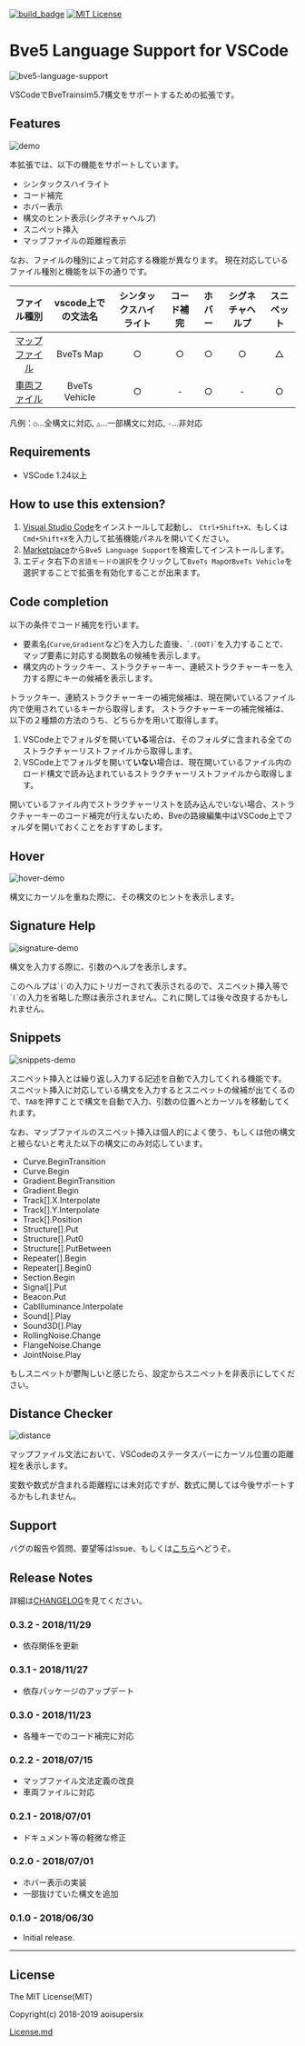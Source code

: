 [![build_badge](https://travis-ci.org/aoisupersix/vscode-bve5-language-support.svg?branch=master)](https://travis-ci.org/aoisupersix/vscode-bve5-language-support)
[![MIT License](https://img.shields.io/badge/license-MIT-blue.svg?style=flat)](/LICENSE.md)

# Bve5 Language Support for VSCode


![bve5-language-support](images/language-support.png)

VSCodeでBveTrainsim5.7構文をサポートするための拡張です。

## Features

![demo](images/demo.gif)

本拡張では、以下の機能をサポートしています。
- シンタックスハイライト
- コード補完
- ホバー表示
- 構文のヒント表示(シグネチャヘルプ)
- スニペット挿入
- マップファイルの距離程表示

なお、ファイルの種別によって対応する機能が異なります。
現在対応しているファイル種別と機能を以下の通りです。

|ファイル種別 |vscode上での文法名|シンタックスハイライト|コード補完|ホバー|シグネチャヘルプ|スニペット|
|:-:|:-:|:-:|:-:|:-:|:-:|:-:|
|[マップファイル](http://bvets.net/jp/edit/formats/route/map.html)|BveTs Map|○|○|○|○|△|
|[車両ファイル](http://bvets.net/jp/edit/formats/vehicle/vehicle.html)|BveTs Vehicle|○|-|○|-|○|

凡例：`○`...全構文に対応, `△`...一部構文に対応, `-`...非対応

## Requirements

- VSCode 1.24以上

## How to use this extension?

1. [Visual Studio Code](https://code.visualstudio.com)をインストールして起動し、 `Ctrl+Shift+X`、もしくは`Cmd+Shift+X`を入力して拡張機能パネルを開いてください。 
2. [Marketplace](https://marketplace.visualstudio.com/items?itemName=aoisupersix.bve5-language-support)から`Bve5 Language Support`を検索してインストールします。
3. エディタ右下の`言語モードの選択`をクリックして`BveTs Map`or`BveTs Vehicle`を選択することで拡張を有効化することが出来ます。

## Code completion

以下の条件でコード補完を行います。
- 要素名(`Curve`,`Gradient`など)を入力した直後、\``.(DOT)`\`を入力することで、マップ要素に対応する関数名の候補を表示します。
- 構文内のトラックキー、ストラクチャーキー、連続ストラクチャーキーを入力する際にキーの候補を表示します。

トラックキー、連続ストラクチャーキーの補完候補は、現在開いているファイル内で使用されているキーから取得します。
ストラクチャーキーの補完候補は、以下の２種類の方法のうち、どちらかを用いて取得します。
1. VSCode上でフォルダを開いて**いる**場合は、そのフォルダに含まれる全てのストラクチャーリストファイルから取得します。
2. VSCode上でフォルダを開いて**いない**場合は、現在開いているファイル内のロード構文で読み込まれているストラクチャーリストファイルから取得します。

開いているファイル内でストラクチャーリストを読み込んでいない場合、ストラクチャーキーのコード補完が行えないため、Bveの路線編集中はVSCode上でフォルダを開いておくことをおすすめします。

## Hover

![hover-demo](images/hover.gif)

構文にカーソルを重ねた際に、その構文のヒントを表示します。

## Signature Help

![signature-demo](images/signature.gif)

構文を入力する際に、引数のヘルプを表示します。

このヘルプは\``(`\`の入力にトリガーされて表示されるので、スニペット挿入等で\``(`\`の入力を省略した際は表示されません。これに関しては後々改良するかもしれません。

## Snippets

![snippets-demo](images/snippets.gif)

スニペット挿入とは繰り返し入力する記述を自動で入力してくれる機能です。
スニペット挿入に対応している構文を入力するとスニペットの候補が出てくるので、`TAB`を押すことで構文を自動で入力、引数の位置へとカーソルを移動してくれます。

なお、マップファイルのスニペット挿入は個人的によく使う、もしくは他の構文と被らないと考えた以下の構文にのみ対応しています。
- Curve.BeginTransition
- Curve.Begin
- Gradient.BeginTransition
- Gradient.Begin
- Track[].X.Interpolate
- Track[].Y.Interpolate
- Track[].Position
- Structure[].Put
- Structure[].Put0
- Structure[].PutBetween
- Repeater[].Begin
- Repeater[].Begin0
- Section.Begin
- Signal[].Put
- Beacon.Put
- CabIlluminance.Interpolate
- Sound[].Play
- Sound3D[].Play
- RollingNoise.Change
- FlangeNoise.Change
- JointNoise.Play

もしスニペットが鬱陶しいと感じたら、設定からスニペットを非表示にしてください。

## Distance Checker

![distance](images/distance-hint.png)

マップファイル文法において、VSCodeのステータスバーにカーソル位置の距離程を表示します。

変数や数式が含まれる距離程には未対応ですが、数式に関しては今後サポートするかもしれません。

## Support

バグの報告や質問、要望等はIssue、もしくは[こちら](http://aoisupersix.tokyo)へどうぞ。

## Release Notes

詳細は[CHANGELOG](CHANGELOG.md)を見てください。

### 0.3.2 - 2018/11/29
- 依存関係を更新

### 0.3.1 - 2018/11/27
- 依存パッケージのアップデート

### 0.3.0 - 2018/11/23
- 各種キーでのコード補完に対応

### 0.2.2 - 2018/07/15
- マップファイル文法定義の改良
- 車両ファイルに対応

### 0.2.1 - 2018/07/01
- ドキュメント等の軽微な修正

### 0.2.0 - 2018/07/01
- ホバー表示の実装
- 一部抜けていた構文を追加

### 0.1.0 - 2018/06/30
- Initial release.

-----------------------------------------------------------------------------------------------------------

## License

The MIT License(MIT)

Copyright(c) 2018-2019 aoisupersix

[License.md](LICENSE.md)
